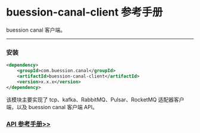 # buession-canal-client 参考手册


buession canal 客户端。


---


### 安装

```xml
<dependency>
    <groupId>com.buession.canal</groupId>
    <artifactId>buession-canal-client</artifactId>
    <version>x.x.x</version>
</dependency>
```

该模块主要实现了 tcp、kafka、RabbitMQ、Pulsar、RocketMQ 适配器客户端，以及 buession canal 客户端 API。


### [API 参考手册>>](https://javadoc.io/static/com.buession.canal/buession-canal-client/0.0.1/)